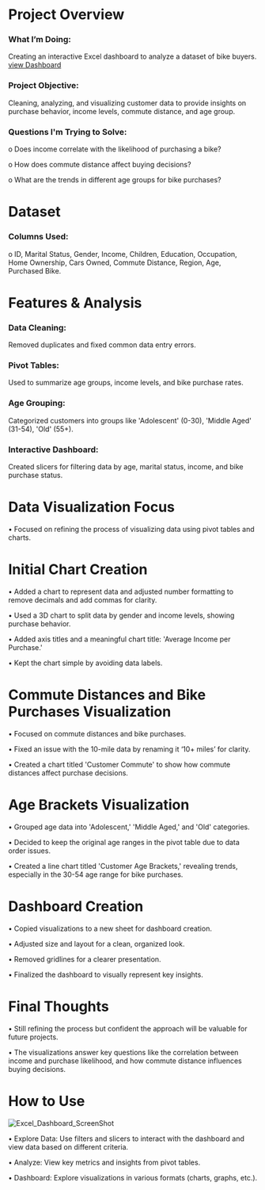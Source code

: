 # Project Overview
### What I’m Doing: 
Creating an interactive Excel dashboard to analyze a dataset of bike buyers. <a href = ""> view Dashboard </a>

### Project Objective: 
Cleaning, analyzing, and visualizing customer data to provide insights on purchase behavior, income levels, commute distance, and age group.

### Questions I'm Trying to Solve: 
o	Does income correlate with the likelihood of purchasing a bike?

o	How does commute distance affect buying decisions?

o	What are the trends in different age groups for bike purchases?

# Dataset
### Columns Used: 
o	ID, Marital Status, Gender, Income, Children, Education, Occupation, Home Ownership, Cars Owned, Commute Distance, Region, Age, Purchased Bike.

# Features & Analysis
### Data Cleaning: 
Removed duplicates and fixed common data entry errors.
### Pivot Tables: 
Used to summarize age groups, income levels, and bike purchase rates.
### Age Grouping: 
Categorized customers into groups like 'Adolescent' (0-30), 'Middle Aged' (31-54), 'Old' (55+).
### Interactive Dashboard: 
Created slicers for filtering data by age, marital status, income, and bike purchase status.

# Data Visualization Focus
•	Focused on refining the process of visualizing data using pivot tables and charts.

# Initial Chart Creation
•	Added a chart to represent data and adjusted number formatting to remove decimals and add commas for clarity.

•	Used a 3D chart to split data by gender and income levels, showing purchase behavior.

•	Added axis titles and a meaningful chart title: 'Average Income per Purchase.'

•	Kept the chart simple by avoiding data labels.

# Commute Distances and Bike Purchases Visualization
•	Focused on commute distances and bike purchases.

•	Fixed an issue with the 10-mile data by renaming it ‘10+ miles’ for clarity.

•	Created a chart titled 'Customer Commute' to show how commute distances affect purchase decisions.

# Age Brackets Visualization
•	Grouped age data into 'Adolescent,' 'Middle Aged,' and 'Old' categories.

•	Decided to keep the original age ranges in the pivot table due to data order issues.

•	Created a line chart titled 'Customer Age Brackets,' revealing trends, especially in the 30-54 age range for bike purchases.
# Dashboard Creation
•	Copied visualizations to a new sheet for dashboard creation.

•	Adjusted size and layout for a clean, organized look.

•	Removed gridlines for a clearer presentation.

•	Finalized the dashboard to visually represent key insights.

# Final Thoughts
•	Still refining the process but confident the approach will be valuable for future projects.

•	The visualizations answer key questions like the correlation between income and purchase likelihood, and how commute distance influences buying decisions.
# How to Use

![Excel_Dashboard_ScreenShot](https://github.com/user-attachments/assets/5008146a-2def-40d3-9034-54f65827e46d)

•	Explore Data: Use filters and slicers to interact with the dashboard and view data based on different criteria.

•	Analyze: View key metrics and insights from pivot tables.

•	Dashboard: Explore visualizations in various formats (charts, graphs, etc.).


